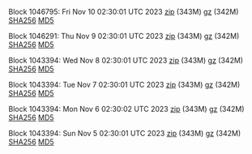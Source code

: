 Block 1046795: Fri Nov 10 02:30:01 UTC 2023 [zip](https://files.01coin.io/mainnet/2023-11-10/bootstrap.dat.zip) (343M) [gz](https://files.01coin.io/mainnet/2023-11-10/bootstrap.dat.tar.gz) (342M) [SHA256](https://files.01coin.io/mainnet/2023-11-10/sha256.txt) [MD5](https://files.01coin.io/mainnet/2023-11-10/md5.txt)

Block 1046291: Thu Nov  9 02:30:01 UTC 2023 [zip](https://files.01coin.io/mainnet/2023-11-09/bootstrap.dat.zip) (343M) [gz](https://files.01coin.io/mainnet/2023-11-09/bootstrap.dat.tar.gz) (342M) [SHA256](https://files.01coin.io/mainnet/2023-11-09/sha256.txt) [MD5](https://files.01coin.io/mainnet/2023-11-09/md5.txt)

Block 1043394: Wed Nov  8 02:30:01 UTC 2023 [zip](https://files.01coin.io/mainnet/2023-11-08/bootstrap.dat.zip) (343M) [gz](https://files.01coin.io/mainnet/2023-11-08/bootstrap.dat.tar.gz) (342M) [SHA256](https://files.01coin.io/mainnet/2023-11-08/sha256.txt) [MD5](https://files.01coin.io/mainnet/2023-11-08/md5.txt)

Block 1043394: Tue Nov  7 02:30:01 UTC 2023 [zip](https://files.01coin.io/mainnet/2023-11-07/bootstrap.dat.zip) (343M) [gz](https://files.01coin.io/mainnet/2023-11-07/bootstrap.dat.tar.gz) (342M) [SHA256](https://files.01coin.io/mainnet/2023-11-07/sha256.txt) [MD5](https://files.01coin.io/mainnet/2023-11-07/md5.txt)

Block 1043394: Mon Nov  6 02:30:02 UTC 2023 [zip](https://files.01coin.io/mainnet/2023-11-06/bootstrap.dat.zip) (343M) [gz](https://files.01coin.io/mainnet/2023-11-06/bootstrap.dat.tar.gz) (342M) [SHA256](https://files.01coin.io/mainnet/2023-11-06/sha256.txt) [MD5](https://files.01coin.io/mainnet/2023-11-06/md5.txt)

Block 1043394: Sun Nov  5 02:30:01 UTC 2023 [zip](https://files.01coin.io/mainnet/2023-11-05/bootstrap.dat.zip) (343M) [gz](https://files.01coin.io/mainnet/2023-11-05/bootstrap.dat.tar.gz) (342M) [SHA256](https://files.01coin.io/mainnet/2023-11-05/sha256.txt) [MD5](https://files.01coin.io/mainnet/2023-11-05/md5.txt)
